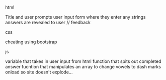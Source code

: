 html
>
Title and user prompts
user input form where they enter any strings
answers are revealed to user // feedback

css
>
cheating using bootstrap


js
>
variable that takes in user input from html
function that spits out completed answer 
fucntion that manipulates an array to change vowels to dash marks
onload so site doesn't explode...

